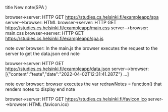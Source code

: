 title New note(SPA )

browser->server: HTTP GET https://studies.cs.helsinki.fi/exampleapp/spa
server-->browser: HTML
browser->server: HTTP GET https://studies.cs.helsinki.fi/exampleapp/main.css
server-->browser: main.css
browser->server: HTTP GET https://studies.cs.helsinki.fi/exampleapp/spa.js

note over browser:
In the main.js 
the browser executes the request 
to the server to get the data.json
end note

browser->server: HTTP GET https://studies.cs.helsinki.fi/exampleapp/data.json
server-->browser: [{"content":"teste","date":"2022-04-02T12:31:41.287Z"} ...]

note over browser:
browser executes the 
var redrawNotes = function()
that renders notes to display
end note

browser->server: HTTP GET https://studies.cs.helsinki.fi/favicon.ico
server-->browser: HTML (favicon.ico)